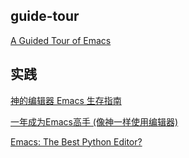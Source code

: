 ## guide-tour

[A Guided Tour of Emacs](https://www.gnu.org/software/emacs/tour/index.html)  

## 实践

[神的编辑器 Emacs 生存指南](https://imglab.cn/the-editor-of-god-a-survival-guide-on-emacs/)  

[一年成为Emacs高手 (像神一样使用编辑器)](https://github.com/redguardtoo/mastering-emacs-in-one-year-guide/blob/master/guide-zh.org)  

[Emacs: The Best Python Editor?](https://realpython.com/emacs-the-best-python-editor/)
